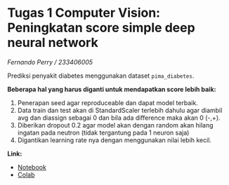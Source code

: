 # Tugas 1 Computer Vision: Peningkatan score simple deep neural network
_Fernando Perry / 233406005_

Prediksi penyakit diabetes menggunakan dataset `pima_diabetes`.

__Beberapa hal yang harus diganti untuk mendapatkan score lebih baik:__
1. Penerapan seed agar reproduceable dan dapat model terbaik.
2. Data train dan test akan di StandardScaler terlebih dahulu agar diambil avg dan diassign sebagai 0 dan bila ada difference maka akan 0 (-,+).
3. Diberikan dropout 0.2 agar model akan dengan random akan hilang ingatan pada neutron (tidak tergantung pada 1 neuron saja)
4. Digantikan learning rate nya dengan menggunakan nilai lebih kecil.

__Link:__
- [Notebook](./Deep_Neural_Network.ipynb)
- [Colab](https://colab.research.google.com/drive/1mEQuRZpiES3skA4kSpWrSwi8O4ti9Cjx?usp=sharing)
